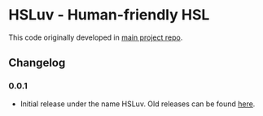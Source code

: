 # HSLuv - Human-friendly HSL

This code originally developed in [main project repo](https://github.com/hsluv/hsluv).

## Changelog

### 0.0.1

- Initial release under the name HSLuv. Old releases can be found [here](https://www.npmjs.com/package/husl).

